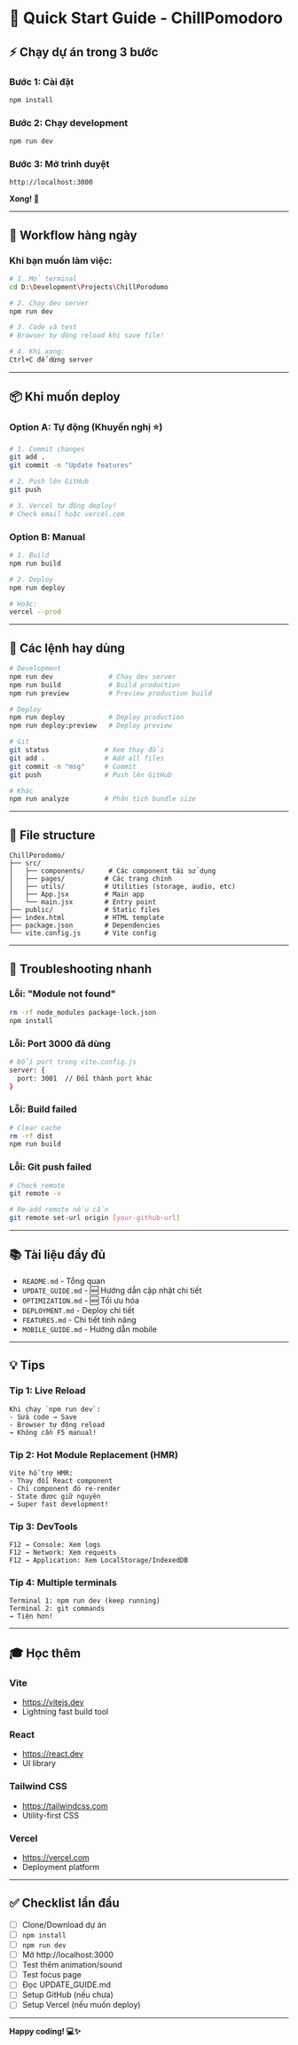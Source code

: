 # 🚀 Quick Start Guide - ChillPomodoro

## ⚡ Chạy dự án trong 3 bước

### Bước 1: Cài đặt
```bash
npm install
```

### Bước 2: Chạy development
```bash
npm run dev
```

### Bước 3: Mở trình duyệt
```
http://localhost:3000
```

**Xong! 🎉**

---

## 🔄 Workflow hàng ngày

### Khi bạn muốn làm việc:

```bash
# 1. Mở terminal
cd D:\Development\Projects\ChillPorodomo

# 2. Chạy dev server
npm run dev

# 3. Code và test
# Browser tự động reload khi save file!

# 4. Khi xong:
Ctrl+C để dừng server
```

---

## 📦 Khi muốn deploy

### Option A: Tự động (Khuyến nghị ⭐)

```bash
# 1. Commit changes
git add .
git commit -m "Update features"

# 2. Push lên GitHub
git push

# 3. Vercel tự động deploy!
# Check email hoặc vercel.com
```

### Option B: Manual

```bash
# 1. Build
npm run build

# 2. Deploy
npm run deploy

# Hoặc:
vercel --prod
```

---

## 🎯 Các lệnh hay dùng

```bash
# Development
npm run dev              # Chạy dev server
npm run build            # Build production
npm run preview          # Preview production build

# Deploy
npm run deploy           # Deploy production
npm run deploy:preview   # Deploy preview

# Git
git status              # Xem thay đổi
git add .               # Add all files
git commit -m "msg"     # Commit
git push                # Push lên GitHub

# Khác
npm run analyze         # Phân tích bundle size
```

---

## 📝 File structure

```
ChillPorodomo/
├── src/
│   ├── components/      # Các component tái sử dụng
│   ├── pages/          # Các trang chính
│   ├── utils/          # Utilities (storage, audio, etc)
│   ├── App.jsx         # Main app
│   └── main.jsx        # Entry point
├── public/             # Static files
├── index.html          # HTML template
├── package.json        # Dependencies
└── vite.config.js      # Vite config
```

---

## 🔧 Troubleshooting nhanh

### Lỗi: "Module not found"
```bash
rm -rf node_modules package-lock.json
npm install
```

### Lỗi: Port 3000 đã dùng
```bash
# Đổi port trong vite.config.js
server: {
  port: 3001  // Đổi thành port khác
}
```

### Lỗi: Build failed
```bash
# Clear cache
rm -rf dist
npm run build
```

### Lỗi: Git push failed
```bash
# Check remote
git remote -v

# Re-add remote nếu cần
git remote set-url origin [your-github-url]
```

---

## 📚 Tài liệu đầy đủ

- `README.md` - Tổng quan
- `UPDATE_GUIDE.md` - 🆕 Hướng dẫn cập nhật chi tiết
- `OPTIMIZATION.md` - 🆕 Tối ưu hóa
- `DEPLOYMENT.md` - Deploy chi tiết
- `FEATURES.md` - Chi tiết tính năng
- `MOBILE_GUIDE.md` - Hướng dẫn mobile

---

## 💡 Tips

### Tip 1: Live Reload
```
Khi chạy `npm run dev`:
- Sửa code → Save
- Browser tự động reload
→ Không cần F5 manual!
```

### Tip 2: Hot Module Replacement (HMR)
```
Vite hỗ trợ HMR:
- Thay đổi React component
- Chỉ component đó re-render
- State được giữ nguyên
→ Super fast development!
```

### Tip 3: DevTools
```
F12 → Console: Xem logs
F12 → Network: Xem requests
F12 → Application: Xem LocalStorage/IndexedDB
```

### Tip 4: Multiple terminals
```
Terminal 1: npm run dev (keep running)
Terminal 2: git commands
→ Tiện hơn!
```

---

## 🎓 Học thêm

### Vite
- https://vitejs.dev
- Lightning fast build tool

### React
- https://react.dev
- UI library

### Tailwind CSS
- https://tailwindcss.com
- Utility-first CSS

### Vercel
- https://vercel.com
- Deployment platform

---

## ✅ Checklist lần đầu

- [ ] Clone/Download dự án
- [ ] `npm install`
- [ ] `npm run dev`
- [ ] Mở http://localhost:3000
- [ ] Test thêm animation/sound
- [ ] Test focus page
- [ ] Đọc UPDATE_GUIDE.md
- [ ] Setup GitHub (nếu chưa)
- [ ] Setup Vercel (nếu muốn deploy)

---

**Happy coding! 💻✨**

